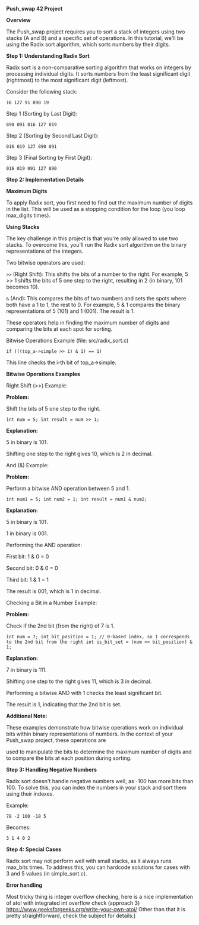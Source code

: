 **Push_swap 42 Project**

**Overview**

The Push_swap project requires you to sort a stack of integers using two stacks (A and B) and a specific set of operations. In this tutorial, we'll be using the Radix sort algorithm, which sorts numbers by their digits.

**Step 1: Understanding Radix Sort**

Radix sort is a non-comparative sorting algorithm that works on integers by processing individual digits. It sorts numbers from the least significant digit (rightmost) to the most significant digit (leftmost).

Consider the following stack:

``16 127 91 890 19``

Step 1 (Sorting by Last Digit):

``
890
091
016
127
019
``

Step 2 (Sorting by Second Last Digit):

``
016
019
127
890
091
``

Step 3 (Final Sorting by First Digit):

``016 019 091 127 890``

**Step 2: Implementation Details**

**Maximum Digits**

To apply Radix sort, you first need to find out the maximum number of digits in the list. This will be used as a stopping condition for the loop (you loop max_digits times).

**Using Stacks**

The key challenge in this project is that you're only allowed to use two stacks. To overcome this, you'll run the Radix sort algorithm on the binary representations of the integers.

Two bitwise operators are used:

``>>`` (Right Shift): This shifts the bits of a number to the right. For example, 5 >> 1 shifts the bits of 5 one step to the right, resulting in 2 (in binary, 101 becomes 10).

``&`` (And): This compares the bits of two numbers and sets the spots where both have a 1 to 1, the rest to 0. For example, 5 & 1 compares the binary representations of 5 (101) and 1 (001). The result is 1.

These operators help in finding the maximum number of digits and comparing the bits at each spot for sorting.

Bitwise Operations Example (file: src/radix_sort.c)

``if (((top_a->simple >> i) & 1) == 1)``

This line checks the i-th bit of top_a->simple.

**Bitwise Operations Examples**

Right Shift (>>) Example:

**Problem:**

Shift the bits of 5 one step to the right.

``int num = 5;
int result = num >> 1;``

**Explanation:**

5 in binary is 101.

Shifting one step to the right gives 10, which is 2 in decimal.

And (&) Example:

**Problem:**

Perform a bitwise AND operation between 5 and 1.

``int num1 = 5;
int num2 = 1;
int result = num1 & num2;``

**Explanation:**

5 in binary is 101.

1 in binary is 001.

Performing the AND operation:

First bit: 1 & 0 = 0

Second bit: 0 & 0 = 0

Third bit: 1 & 1 = 1

The result is 001, which is 1 in decimal.

Checking a Bit in a Number Example:

**Problem:**

Check if the 2nd bit (from the right) of 7 is 1.

``int num = 7;
int bit_position = 1; // 0-based index, so 1 corresponds to the 2nd bit from the right
int is_bit_set = (num >> bit_position) & 1;``

**Explanation:**

7 in binary is 111.

Shifting one step to the right gives 11, which is 3 in decimal.

Performing a bitwise AND with 1 checks the least significant bit.

The result is 1, indicating that the 2nd bit is set.

**Additional Note:**

These examples demonstrate how bitwise operations work on individual bits within binary representations of numbers. In the context of your Push_swap project, these operations are 

used to manipulate the bits to determine the maximum number of digits and to compare the bits at each position during sorting.

**Step 3: Handling Negative Numbers**

Radix sort doesn't handle negative numbers well, as -100 has more bits than 100. To solve this, you can index the numbers in your stack and sort them using their indexes.

Example:

``
78
-2
100
-18
5
``

Becomes:

``
3
1
4
0
2
``

**Step 4: Special Cases**

Radix sort may not perform well with small stacks, as it always runs max_bits times. To address this, you can hardcode solutions for cases with 3 and 5 values (in simple_sort.c).

**Error handling**

Most tricky thing is integer overflow checking, here is a nice implementation of atoi with integrated int overflow check (approach 3)
https://www.geeksforgeeks.org/write-your-own-atoi/
Other than that it is pretty straightforward, check the subject for details:)

